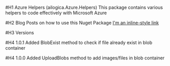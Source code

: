 ﻿#H1 Azure Helpers (ailogica.Azure.Helpers)
This package contains various helpers to code effectively with Microsoft Azure

#H2
Blog Posts on how to use this Nuget Package
[I'm an inline-style link](https://naveedulhaq.com/add-images-to-azure-blob-storage-in-net-core/)

#H3 Versions

#H4 1.0.1
Added BlobExist method to check if file already exist in blob container

#H4 1.0.0
Added UploadBlobs method to add images/files in blob container